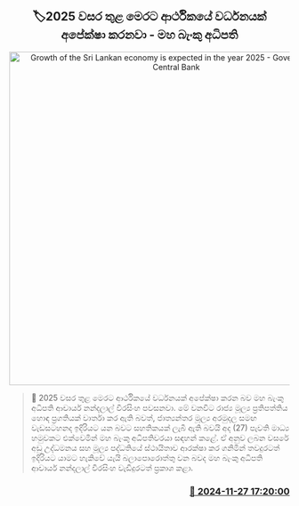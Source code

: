 <p align='center'><b><h2 align='center' title='Growth of the Sri Lankan economy is expected in the year 2025 - Governor of the Central Bank'>🏷2025 වසර තුළ මෙරට ආර්ථිකයේ වර්ධනයක් අපේක්ෂා කරනවා - මහ බැංකු අධිපති </h2></b></p>
<p align='center'><img src='https://helakuru.sgp1.cdn.digitaloceanspaces.com/esana/images/lib/nandalal-weerasinhe-new-archived.jpg' width='600' alt='Growth of the Sri Lankan economy is expected in the year 2025 - Governor of the Central Bank'></p>

>📝 2025 වසර තුළ මෙරට ආර්ථිකයේ වර්ධනයක් අපේක්ෂා කරන බව මහ බැංකු අධිපති ආචාර්ය නන්දලාල් වීරසිංහ පවසනවා.
මේ වනවිට රාජ්‍ය මූල්‍ය ප්‍රතිපත්තිය හොඳ ප්‍රගතියක් වාර්තා කර ඇති බවත්, ජාත්‍යන්තර මූල්‍ය අරමුදල සමඟ වැඩසටහනද ඉදිරියට යන බවට සහතිකයක් ලැබී ඇති බවයි අද (27) පැවති මාධ්‍ය හමුවකට එක්වෙමින් මහ බැංකු අධිපතිවරයා සඳහන් කළේ.
ඒ අනුව ලබන වසරේ අඩු උද්ධමනය සහ මූල්‍ය පද්ධතියේ ස්ථායිතාව ආරක්ෂා කර ගනිමින් තවදුරටත් ඉදිරියට යාමට හැකිවේ යැයි බලාපොරොත්තු වන බවද මහ බැංකු අධිපති ආචාර්ය නන්දලාල් වීරසිංහ වැඩිදුරටත් ප්‍රකාශ කළා. 


<h3 align='right'><a href='https://www.helakuru.lk/esana/p/105510/'>📅 2024-11-27 17:20:00</a></h3>
